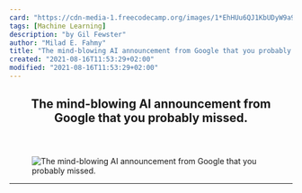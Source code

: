 ```yaml
---
card: "https://cdn-media-1.freecodecamp.org/images/1*EhHUu6QJ1KbUDyW9a9ZEog.jpeg"
tags: [Machine Learning]
description: "by Gil Fewster"
author: "Milad E. Fahmy"
title: "The mind-blowing AI announcement from Google that you probably missed."
created: "2021-08-16T11:53:29+02:00"
modified: "2021-08-16T11:53:29+02:00"
---
```

<div class="site-wrapper">
<main id="site-main" class="site-main outer">
<div class="inner">
<article class="post-full post tag-machine-learning tag-technology tag-tech tag-artificial-intelligence tag-google ">
<header class="post-full-header">
<h1 class="post-full-title">The mind-blowing AI announcement from Google that you probably missed.</h1>
</header>
<figure class="post-full-image">
<picture>
<source media="(max-width: 700px)" sizes="1px" srcset="data:image/gif;base64,R0lGODlhAQABAIAAAAAAAP///yH5BAEAAAAALAAAAAABAAEAAAIBRAA7 1w">
<source media="(min-width: 701px)" sizes="(max-width: 800px) 400px,
(max-width: 1170px) 700px,
1400px" srcset="https://cdn-media-1.freecodecamp.org/images/1*EhHUu6QJ1KbUDyW9a9ZEog.jpeg 300w,
https://cdn-media-1.freecodecamp.org/images/1*EhHUu6QJ1KbUDyW9a9ZEog.jpeg 600w,
https://cdn-media-1.freecodecamp.org/images/1*EhHUu6QJ1KbUDyW9a9ZEog.jpeg 1000w,
https://cdn-media-1.freecodecamp.org/images/1*EhHUu6QJ1KbUDyW9a9ZEog.jpeg 2000w">
<img onerror="this.style.display='none'" src="https://cdn-media-1.freecodecamp.org/images/1*EhHUu6QJ1KbUDyW9a9ZEog.jpeg" alt="The mind-blowing AI announcement from Google that you probably missed.">
</picture>
</figure>
<section class="post-full-content">
<div class="post-content medium-migrated-article">
</div>
<hr>
</section>
</article>
</div>
</main>
</div>
<!-- Google Tag Manager (noscript) -->
<!-- End Google Tag Manager (noscript) -->
